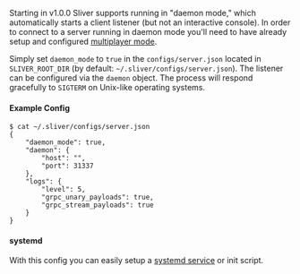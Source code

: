 Starting in v1.0.0 Sliver supports running in "daemon mode," which automatically starts a client listener (but not an interactive console). In order to connect to a server running in daemon mode you'll need to have already setup and configured [multiplayer mode](https://github.com/BishopFox/sliver/wiki/Multiplayer-Mode). 

Simply set `daemon_mode` to `true` in the `configs/server.json` located in `SLIVER_ROOT_DIR` (by default: `~/.sliver/configs/server.json`). The listener can be configured via the `daemon` object. The process will respond gracefully to `SIGTERM` on Unix-like operating systems.

#### Example Config

```
$ cat ~/.sliver/configs/server.json 
{
    "daemon_mode": true,
    "daemon": {
        "host": "",
        "port": 31337
    },
    "logs": {
        "level": 5,
        "grpc_unary_payloads": true,
        "grpc_stream_payloads": true
    }
}
``` 

#### systemd

With this config you can easily setup a [systemd service](https://www.linode.com/docs/quick-answers/linux/start-service-at-boot/) or init script.